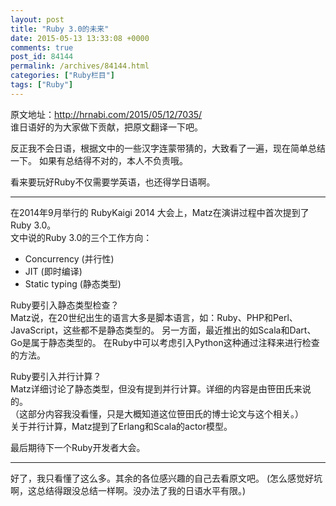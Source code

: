 ```yaml
---
layout: post
title: "Ruby 3.0的未来"
date: 2015-05-13 13:33:08 +0000
comments: true
post_id: 84144
permalink: /archives/84144.html
categories: ["Ruby栏目"]
tags: ["Ruby"]
---
```


原文地址：http://hrnabi.com/2015/05/12/7035/  
谁日语好的为大家做下贡献，把原文翻译一下吧。

反正我不会日语，根据文中的一些汉字连蒙带猜的，大致看了一遍，现在简单总结一下。
如果有总结得不对的，本人不负责哦。

看来要玩好Ruby不仅需要学英语，也还得学日语啊。

------

在2014年9月举行的 RubyKaigi 2014 大会上，Matz在演讲过程中首次提到了 Ruby 3.0。  
文中说的Ruby 3.0的三个工作方向：

  * Concurrency (并行性)
  * JIT (即时编译)
  * Static typing (静态类型)

Ruby要引入静态类型检查？  
Matz说，在20世纪出生的语言大多是脚本语言，如：Ruby、PHP和Perl、JavaScript，这些都不是静态类型的。
另一方面，最近推出的如Scala和Dart、Go是属于静态类型的。
在Ruby中可以考虑引入Python这种通过注释来进行检查的方法。


Ruby要引入并行计算？  
Matz详细讨论了静态类型，但没有提到并行计算。详细的内容是由笹田氏来说的。  
（这部分内容我没看懂，只是大概知道这位笹田氏的博士论文与这个相关。）  
关于并行计算，Matz提到了Erlang和Scala的actor模型。

最后期待下一个Ruby开发者大会。

------

好了，我只看懂了这么多。其余的各位感兴趣的自己去看原文吧。
(怎么感觉好坑啊，这总结得跟没总结一样啊。没办法了我的日语水平有限。)
